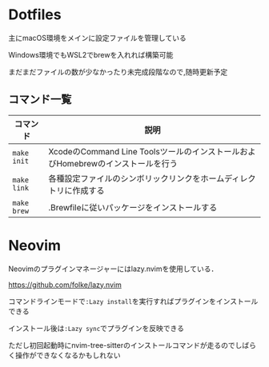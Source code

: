 # Dotfiles

主にmacOS環境をメインに設定ファイルを管理している

Windows環境でもWSL2でbrewを入れれば構築可能

まだまだファイルの数が少なかったり未完成段階なので,随時更新予定

## コマンド一覧

| コマンド    | 説明                                                                            |
| ----------- | ------------------------------------------------------------------------------- |
| `make init` | XcodeのCommand Line ToolsツールのインストールおよびHomebrewのインストールを行う |
| `make link` | 各種設定ファイルのシンボリックリンクをホームディレクトリに作成する              |
| `make brew` | .Brewfileに従いパッケージをインストールする                                     |

# Neovim

Neovimのプラグインマネージャーにはlazy.nvimを使用している．

https://github.com/folke/lazy.nvim

コマンドラインモードで`:Lazy install`を実行すればプラグインをインストールできる

インストール後は`:Lazy sync`でプラグインを反映できる

ただし初回起動時にnvim-tree-sitterのインストールコマンドが走るのでしばらく操作ができなくなるかもしれない

